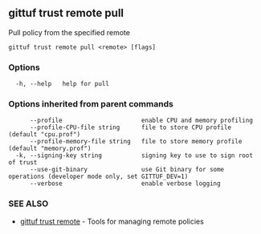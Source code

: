 ## gittuf trust remote pull

Pull policy from the specified remote

```
gittuf trust remote pull <remote> [flags]
```

### Options

```
  -h, --help   help for pull
```

### Options inherited from parent commands

```
      --profile                      enable CPU and memory profiling
      --profile-CPU-file string      file to store CPU profile (default "cpu.prof")
      --profile-memory-file string   file to store memory profile (default "memory.prof")
  -k, --signing-key string           signing key to use to sign root of trust
      --use-git-binary               use Git binary for some operations (developer mode only, set GITTUF_DEV=1)
      --verbose                      enable verbose logging
```

### SEE ALSO

* [gittuf trust remote](gittuf_trust_remote.md)	 - Tools for managing remote policies

